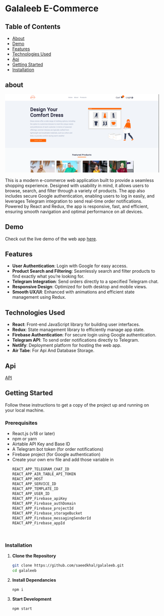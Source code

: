 # Galaleeb E-Commerce



## Table of Contents
- [About](#about)
- [Demo](#demo)
- [Features](#features)
- [Technologies Used](#technologies-used)
- [Api](#api)
- [Getting Started](#getting-started)
- [Installation](#installation)


## about
![img](./github.png)

This is a modern e-commerce web application built to provide a seamless shopping experience. Designed with usability in mind, it allows users to browse, search, and filter through a variety of products. The app also includes secure Google authentication, enabling users to log in easily, and leverages Telegram integration to send real-time order notifications. Powered by React and Redux, the app is responsive, fast, and efficient, ensuring smooth navigation and optimal performance on all devices.


## Demo
Check out the live demo of the web app [here](https://e-commerce-galaleeb.netlify.app/).



## Features
- **User Authentication**: Login with Google for easy access.
- **Product Search and Filtering**: Seamlessly search and filter products to find exactly what you’re looking for.
- **Telegram Integration**: Send orders directly to a specified Telegram chat.
- **Responsive Design**: Optimized for both desktop and mobile views.
- **Smooth UX/UI**: Enhanced with animations and efficient state management using Redux.

## Technologies Used
- **React**: Front-end JavaScript library for building user interfaces.
- **Redux**: State management library to efficiently manage app state.
- **Firebase Authentication**: For secure login using Google authentication.
- **Telegram API**: To send order notifications directly to Telegram.
- **Netlify**: Deployment platform for hosting the web app.
- **Air Tabe**: For Api And Database Storage.

## Api 
[API](https://airtable.com/appAS2roJGcDlQhwh/api/docs)

## Getting Started
Follow these instructions to get a copy of the project up and running on your local machine.

### Prerequisites
- React.js (v18 or later)
- npm or yarn
- Airtable API Key and Base ID
- A Telegram bot token (for order notifications)
- Firebase project (for Google authentication)
- Create your own env file and add those variable in
    ```REACT_APP_TELEGRAM_API_KEY
    REACT_APP_TELEGRAM_CHAT_ID
    REACT_APP_AIR_TABLE_API_TOKEN
    REACT_APP_HOST
    REACT_APP_SERVICE_ID 
    REACT_APP_TEMPLATE_ID 
    REACT_APP_USER_ID
    REACT_APP_Firebase_apiKey 
    REACT_APP_Firebase_authDomain 
    REACT_APP_Firebase_projectId 
    REACT_APP_Firebase_storageBucket
    REACT_APP_Firebase_messagingSenderId
    REACT_APP_Firebase_appId



### Installation
1. **Clone the Repository**
   ```bash
   git clone https://github.com/saeedkhal/galaleeb.git
   cd galaleeb

2. **Install Dependancies**
   ```bash
   npm i

2. **Start Development**
   ```bash
   npm start